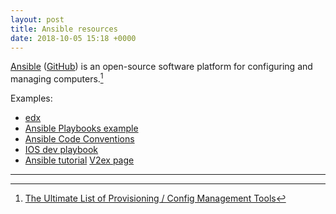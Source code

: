 ```yaml
---
layout: post
title: Ansible resources
date: 2018-10-05 15:18 +0000
---
```


[Ansible](https://www.ansible.com/resources/get-started) ([GitHub](https://github.com/ansible/ansible)) is an open-source software platform for configuring and managing computers.[^1]

[^1]: [The Ultimate List of Provisioning / Config Management Tools](https://xebialabs.com/the-ultimate-devops-tool-chest/provisioning-config-management/)



Examples:
* [edx](https://github.com/edx/configuration)
* [Ansible Playbooks example](https://github.com/wanglf/ansible-playbook)
* [Ansible Code Conventions](https://openedx.atlassian.net/wiki/spaces/OpenOPS/pages/26837527/Ansible+Code+Conventions)
* [IOS dev playbook](https://github.com/lexrus/ios-dev-playbook)
* [Ansible tutorial](https://wsgzao.github.io/post/ansible/) [V2ex page](https://www.v2ex.com/t/454982)


---
